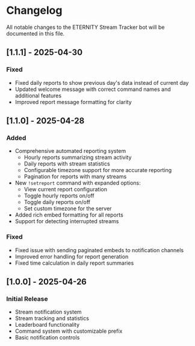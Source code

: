 # Changelog

All notable changes to the ETERNITY Stream Tracker bot will be documented in this file.

## [1.1.1] - 2025-04-30

### Fixed
- Fixed daily reports to show previous day's data instead of current day
- Updated welcome message with correct command names and additional features
- Improved report message formatting for clarity

## [1.1.0] - 2025-04-28

### Added
- Comprehensive automated reporting system
  - Hourly reports summarizing stream activity
  - Daily reports with stream statistics
  - Configurable timezone support for more accurate reporting
  - Pagination for reports with many streams
- New `!setreport` command with expanded options:
  - View current report configuration
  - Toggle hourly reports on/off
  - Toggle daily reports on/off
  - Set custom timezone for the server
- Added rich embed formatting for all reports
- Support for detecting interrupted streams

### Fixed
- Fixed issue with sending paginated embeds to notification channels
- Improved error handling for report generation
- Fixed time calculation in daily report summaries

## [1.0.0] - 2025-04-26

### Initial Release
- Stream notification system
- Stream tracking and statistics
- Leaderboard functionality
- Command system with customizable prefix
- Basic notification controls 